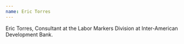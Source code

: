 ```yaml
---
name: Eric Torres
---
```

Eric Torres, Consultant at the Labor Markers Division at Inter-American Development Bank.